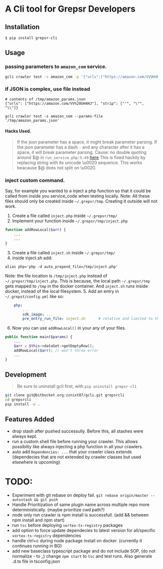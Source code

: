 # A Cli tool for Grepsr Developers

## Installation
```
$ pip install grepsr-cli
```


## Usage
### passing parameters to `amazon_com` service.
```bash
gcli crawler test -s amazon_com -p '{"urls":["https://amazon.com/VVUH4HJ","https://amazon.com/FV4434"]}'
```

### if JSON is complex, use file instead
```
# contents of /tmp/amazon_params.json
{"urls": ["https://amazon.com/VV%20UH4HJ"], "strip": ["'", "\"", "\\"]}

gcli crawler test -s amazon_com --params-file '/tmp/amazon_params.json'
```

#### Hacks Used.
> If the json parameter has a space, it might break parameter parsing.
> If the json parameter has a dash `-` and any character after it has a space, it will break parameter parsing.
Cause: no double quoting around $@ in `run_service.php:5:49` [here](https://bitbucket.org/grepsr/vortex-backend/src/09c263fb0bb538003db01e1d6742a43ae6ebc61a/deploy/vortex-backend/scripts/run_service.sh#lines-5)
> This is fixed hackily by replacing string with its unicode \u0020 sequence. This works beacause $@ does not split on \u0020.

### inject custom command.
Say, for example you wanted to a inject a php function so that it could be called from inside you service_code when testing locally.
Note: All these files should only be created inside `~/.grepsr/tmp`. Creating it outside will not work.

1. Create a file called `inject.php` inside `~/.grepsr/tmp/`
2. Implement your function inside `~/.grepsr/tmp/inject.php`
```php
function addRowLocal($arr) {
    ...
    ...
}
```
3. Create a file called `inject.sh` inside `~/.grepsr/tmp/`
4. inside inject.sh add:
```
alias php='php -d auto_prepend_file=/tmp/inject.php'
```
Note: the file location is `/tmp/inject.php` instead of `~/.grepsr/tmp/inject.php`.
This is because, the local path `~/.grepsr/tmp` gets mapped to `/tmp` in the docker container.
And `inject.sh` runs inside docker, instead of the local filesystem.
5. Add an entry in `~/.grepst/config.yml` like so:
```yml
    php:
        ...
        sdk_image: ...
        pre_entry_run_file: inject.sh      # relative and limited to the tmp/ dir
```
6. Now you can use `addRowLocal()` in your any of your files.
```php
public function main($params) {
    ...
    $arr = $this->dataSet->getEmptyRow();
    addRowLocal($arr); // won't throw error
    ...
}
```
## Development
> Be sure to uninstall gcli first, with
`pip uninstall grepsr-cli`

```bash
git clone git@bitbucket.org:zznixt07/gcli.git grepsrcli
cd grepsrcli
pip install -e .
```

## Features Added
- drop stash after pushed successully. Before this, all stashes were always kept.
- run a custom shell file before running your crawler. This allows possiblity like always injecting a php function in all your crawlers.
- auto add `Dependencies: ...` that your crawler class extends (dependecies that are not extended by crawler classes but used elsewhere is upcoming)


# TODO:
- Experiment with git rebase on deploy fail. `git rebase origin/master --autostash && git push`
- Handle Prioritization of same plugin name across multiple repo more deterministically. (maybe prioritize cwd path?)
- node only run crawler is npm install is successfull. (add && between npm install and npm start)
- run `tsc` before deploying `vortex-ts-registry` packages
- add option to force update dependecies to latest version for all/specific `vortex-ts-registry` dependencies
- handle ctrl+c during node package install on docker. (currently it continues running in BG)
- add new baseclass typescript package and do not include SOP, (do not normalize - to _) change `npm start` to `tsc` and test runs. Also generate .d.ts file in tsconfig.json